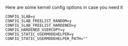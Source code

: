 Here are some kernel config options in case you need it
```
CONFIG_SLAB=y
CONFIG_SLAB_FREELIST_RANDOM=y
CONFIG_SLAB_FREELIST_HARDENED=y
CONFIG_HARDENED_USERCOPY=y
CONFIG_STATIC_USERMODEHELPER=y
CONFIG_STATIC_USERMODEHELPER_PATH=""
```

